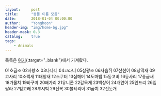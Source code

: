 ```yaml
---
layout:     post
title:      "동물 이름 모음"
date:       2018-01-04 00:00:00
author:     "Yonghoon"
header-img: "img/home-bg.jpg"
header-mask: 0.3
catalog:    true
tags:
    - Animals
---
```


목록은 [여기](http://animal.memozee.com/animal/Dic/){:target="_blank"}에서 가져왔다.

01호금조
02사향소
03나나니
04고라니
05삼광조
06사슴쥐
07산천어
08상딱새
09고사리
10소쩍새
11태양새
12스쿠터
13심해어
14도마뱀
15동고비
16동사리
17풍금새
18가물치
19바구미
20왜가리
21유니콘
22감옥게
23백상어
24개연어
25인드리
26임팔라
27범고래
28부시벅
29전복
30불테리어
31곰치
32진돗개